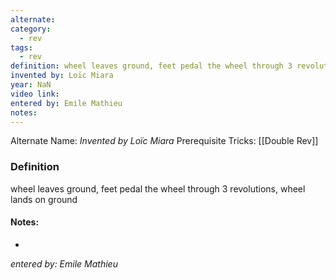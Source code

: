 ```yaml
---
alternate: 
category:
  - rev
tags:
  - rev
definition: wheel leaves ground, feet pedal the wheel through 3 revolutions, wheel lands on ground
invented by: Loïc Miara
year: NaN
video link: 
entered by: Emile Mathieu
notes: 
---
```

Alternate Name: 
*Invented by Loïc Miara*
Prerequisite Tricks: [[Double Rev]]

### Definition
wheel leaves ground, feet pedal the wheel through 3 revolutions, wheel lands on ground


#### Notes:
- 
*entered by: Emile Mathieu*
